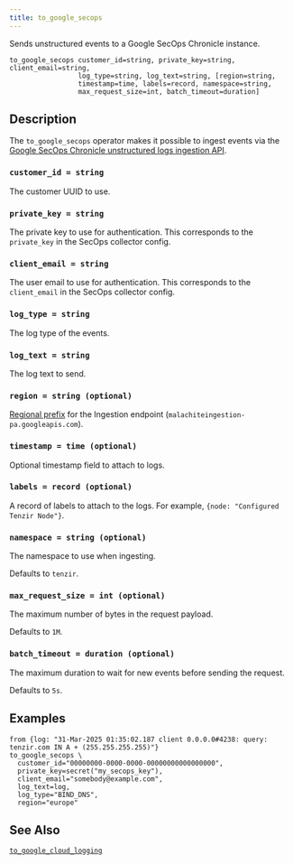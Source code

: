 ```yaml
---
title: to_google_secops
---
```


Sends unstructured events to a Google SecOps Chronicle instance.

```tql
to_google_secops customer_id=string, private_key=string, client_email=string,
                 log_type=string, log_text=string, [region=string,
                 timestamp=time, labels=record, namespace=string,
                 max_request_size=int, batch_timeout=duration]
```

## Description

The `to_google_secops` operator makes it possible to ingest events via the
[Google SecOps Chronicle unstructured logs ingestion
API](https://cloud.google.com/chronicle/docs/reference/ingestion-api#unstructuredlogentries).

### `customer_id = string`

The customer UUID to use.

### `private_key = string`

The private key to use for authentication. This corresponds to the `private_key`
in the SecOps collector config.

### `client_email = string`

The user email to use for authentication. This corresponds to the `client_email`
in the SecOps collector config.

### `log_type = string`

The log type of the events.

### `log_text = string`

The log text to send.

### `region = string (optional)`

[Regional
prefix](https://cloud.google.com/chronicle/docs/reference/ingestion-api#regional_endpoints)
for the Ingestion endpoint (`malachiteingestion-pa.googleapis.com`).

### `timestamp = time (optional)`

Optional timestamp field to attach to logs.

### `labels = record (optional)`

A record of labels to attach to the logs. For example, `{node: "Configured
Tenzir Node"}`.

### `namespace = string (optional)`

The namespace to use when ingesting.

Defaults to `tenzir`.

### `max_request_size = int (optional)`

The maximum number of bytes in the request payload.

Defaults to `1M`.

### `batch_timeout = duration (optional)`

The maximum duration to wait for new events before sending the request.

Defaults to `5s`.

## Examples

```tql
from {log: "31-Mar-2025 01:35:02.187 client 0.0.0.0#4238: query: tenzir.com IN A + (255.255.255.255)"}
to_google_secops \
  customer_id="00000000-0000-0000-00000000000000000",
  private_key=secret("my_secops_key"),
  client_email="somebody@example.com",
  log_text=log,
  log_type="BIND_DNS",
  region="europe"
```

## See Also

[`to_google_cloud_logging`](to_google_cloud_logging)
